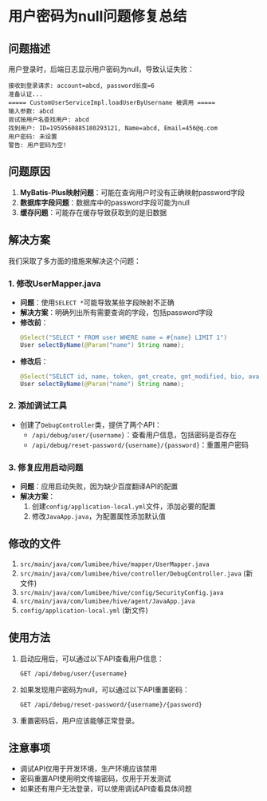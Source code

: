 # 用户密码为null问题修复总结

## 问题描述
用户登录时，后端日志显示用户密码为null，导致认证失败：
```
接收到登录请求: account=abcd, password长度=6
准备认证...
===== CustomUserServiceImpl.loadUserByUsername 被调用 =====
输入参数: abcd
尝试按用户名查找用户: abcd
找到用户: ID=1959560885180293121, Name=abcd, Email=456@q.com
用户密码: 未设置
警告: 用户密码为空!
```

## 问题原因
1. **MyBatis-Plus映射问题**：可能在查询用户时没有正确映射password字段
2. **数据库字段问题**：数据库中的password字段可能为null
3. **缓存问题**：可能存在缓存导致获取到的是旧数据

## 解决方案
我们采取了多方面的措施来解决这个问题：

### 1. 修改UserMapper.java
- **问题**：使用`SELECT *`可能导致某些字段映射不正确
- **解决方案**：明确列出所有需要查询的字段，包括password字段
- **修改前**：
  ```java
  @Select("SELECT * FROM user WHERE name = #{name} LIMIT 1")
  User selectByName(@Param("name") String name);
  ```
- **修改后**：
  ```java
  @Select("SELECT id, name, token, gmt_create, gmt_modified, bio, avatar_url, email, password, github_id, qq_open_id, background_img_url, deleted, version FROM user WHERE name = #{name} LIMIT 1")
  User selectByName(@Param("name") String name);
  ```

### 2. 添加调试工具
- 创建了`DebugController`类，提供了两个API：
  - `/api/debug/user/{username}`：查看用户信息，包括密码是否存在
  - `/api/debug/reset-password/{username}/{password}`：重置用户密码

### 3. 修复应用启动问题
- **问题**：应用启动失败，因为缺少百度翻译API的配置
- **解决方案**：
  1. 创建`config/application-local.yml`文件，添加必要的配置
  2. 修改`JavaApp.java`，为配置属性添加默认值

## 修改的文件
1. `src/main/java/com/lumibee/hive/mapper/UserMapper.java`
2. `src/main/java/com/lumibee/hive/controller/DebugController.java` (新文件)
3. `src/main/java/com/lumibee/hive/config/SecurityConfig.java`
4. `src/main/java/com/lumibee/hive/agent/JavaApp.java`
5. `config/application-local.yml` (新文件)

## 使用方法
1. 启动应用后，可以通过以下API查看用户信息：
   ```
   GET /api/debug/user/{username}
   ```

2. 如果发现用户密码为null，可以通过以下API重置密码：
   ```
   GET /api/debug/reset-password/{username}/{password}
   ```

3. 重置密码后，用户应该能够正常登录。

## 注意事项
- 调试API仅用于开发环境，生产环境应该禁用
- 密码重置API使用明文传输密码，仅用于开发测试
- 如果还有用户无法登录，可以使用调试API查看具体问题
